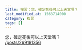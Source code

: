 ```yaml
---
title: 複習：您，確定死後可以上天堂嗎？
last_modified_at: 1563714000
category: 複習
tags: []
---
```


<p>您，確定死後可以上天堂嗎？<br/>
<a href="/posts/269191356" target="_blank">/posts/269191356</a></p>
<p> </p>
